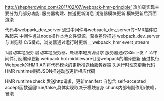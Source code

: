 http://shepherdwind.com/2017/02/07/webpack-hmr-principle/
热加载实现主要分为几部分功能:
服务器构建、推送更新消息
浏览器模块更新
模块更新后页面渲染

代码与webpack_dev_server    通过中间件与webpack_dev_server的HMR插件联系起来    中间件通过node操作本地文件资源，获得差异描述
webpack_dev_server与浏览器  C/S模式，浏览器通过运行时更新
                           __webpack_hmr event_stream

1.启动本地服务
  启动本地服务器，处理本地资源请求
  服务器通过SSE下发？
2.中间件订阅编译更新
  webpack hot middleware订阅webpack的编译更新
  通过执行Webpack的HMR API将代码模块的更新推送给服务器端
3.运行时动态更新代码
  HMR runtime根据JSON描述动态更新相应代码

HMR runtime
   check 发送http请求，更新manifest
自包含 self-accepted
   accept函数返回true/false,具体实现取决于模块自身
   chunk内部有副作用/依赖，冒泡








